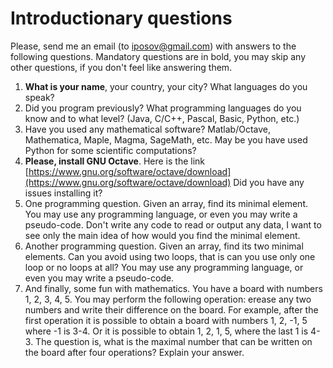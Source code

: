 # Introductionary questions

Please, send me an email (to [iposov@gmail.com](mailto://iposov@gmail)) with answers to the following questions.
Mandatory questions are in bold, you may skip any other questions, if you don't feel like answering them.

1. **What is your name**, your country, your city? What languages do you speak?
3. Did you program previously? What programming languages do you know and to what level?
(Java, C/C++, Pascal, Basic, Python, etc.)
4. Have you used any mathematical software? Matlab/Octave, Mathematica, Maple, Magma, SageMath, etc.
May be you have used Python for some scientific computations?
6. **Please, install GNU Octave**. Here is the link
[https://www.gnu.org/software/octave/download](https://www.gnu.org/software/octave/download)
Did you have any issues installing it?
9. One programming question. Given an array, find its minimal element. You may use any programming language, or even you may
write a pseudo-code. Don't write any code to read or output any data, I want to see only the main idea of how would you find
the minimal element.
10. Another programming question. Given an array, find its two minimal elements. Can you avoid using two loops, that is can you
use only one loop or no loops at all? You may use any programming language, or even you may write a pseudo-code.
11. And finally, some fun with mathematics.
    You have a board with numbers 1, 2, 3, 4, 5. You may perform the following operation: erease any two numbers and write
    their difference on the board. For example, after the first operation it is possible to obtain a board with numbers 1, 2, -1, 5 where -1 is 3-4. Or it is possible to obtain 1, 2, 1, 5, where the last 1 is 4-3.
The question is, what is the maximal number that can be written on the board after four operations? Explain your answer.
